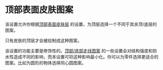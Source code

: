 顶部表面皮肤图案
====
该设置允许你根据[顶部表面皮肤层](../top_bottom/roofing_layer_count.md) 的设置，为顶层选择一个不同于其余顶/底层的图案。

只有皮肤的顶层才会被绘制成这种图案。

该设置的功能主要是修饰性的。[顶部/底部走线图案](../top_bottom/top_bottom_pattern.md) 的一些设置会对结构强度和防水性造成不同的影响，而本设置可将这种影响最小化。你可以为零件选择更适合的图案。比如为圆形的物体选择同心圆图案。
